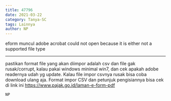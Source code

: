 ```yaml
---
title: 47796
date: 2021-03-22
category: Tanya-SC
tags: Lainnya
author: NP
---
```


eform muncul adobe acrobat could not open because it is either not a supported file type

---

pastikan format file yang akan diimpor adalah csv dan file gak rusak/corrupt, kalau pakai windows minimal win7, dan cek apakah adobe readernya udah yg update. Kalau file impor csvnya rusak bisa coba download ulang aja. Format impor CSV dan petunjuk pengisiannya bisa cek di link ini https://www.pajak.go.id/laman-e-form-pdf

`NP`
